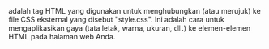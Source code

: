 <link rel="stylesheet" href="style.css">
adalah tag HTML yang digunakan untuk menghubungkan (atau merujuk) ke file CSS eksternal yang disebut "style.css". Ini adalah cara untuk mengaplikasikan gaya (tata letak, warna, ukuran, dll.) ke elemen-elemen HTML pada halaman web Anda.

<canvas id="canvas"></canvas>
<div id="uiContainer">
  <div id="ui">
    <div id="fRotation"></div>
  </div>
</div>
<!-- vertex shader -->
<script  id="vertex-shader-3d" type="x-shader/x-vertex">
attribute vec4 a_position;
attribute vec3 a_normal;

uniform mat4 u_worldViewProjection;
uniform mat4 u_worldInverseTranspose;

varying vec3 v_normal;

void main() {
  // Multiply the position by the matrix.
  gl_Position = u_worldViewProjection * a_position;

  // orient the normals and pass to the fragment shader
  v_normal = mat3(u_worldInverseTranspose) * a_normal;
}
</script>
<!-- fragment shader -->
<script  id="fragment-shader-3d" type="x-shader/x-fragment">
precision mediump float;

// Passed in from the vertex shader.
varying vec3 v_normal;

uniform vec3 u_reverseLightDirection;
uniform vec4 u_color;

void main() {
  // because v_normal is a varying it's interpolated
  // so it will not be a unit vector. Normalizing it
  // will make it a unit vector again
  vec3 normal = normalize(v_normal);

  float light = dot(normal, u_reverseLightDirection);

  gl_FragColor = u_color;

  // Lets multiply just the color portion (not the alpha)
  // by the light
  gl_FragColor.rgb *= light;
}
</script><!--
for most samples webgl-utils only provides shader compiling/linking and
canvas resizing because why clutter the examples with code that's the same in every sample.
See https://webglfundamentals.org/webgl/lessons/webgl-boilerplate.html
and https://webglfundamentals.org/webgl/lessons/webgl-resizing-the-canvas.html
for webgl-utils, m3, m4, and webgl-lessons-ui.
-->
<script src="https://webglfundamentals.org/webgl/resources/webgl-utils.js"></script>
<script src="https://webglfundamentals.org/webgl/resources/webgl-lessons-ui.js"></script>
<script src="https://webglfundamentals.org/webgl/resources/m4.js"></script>

<script src="script.js"></script>
